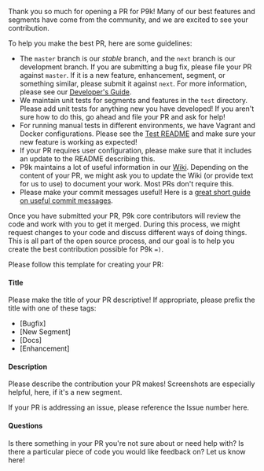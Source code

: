 Thank you so much for opening a PR for P9k! Many of our best features and segments have come from the community, and we are excited to see your contribution.

To help you make the best PR, here are some guidelines:

  - The `master` branch is our *stable* branch, and the `next` branch is our development branch. If you are submitting a bug fix, please file your PR against `master`. If it is a new feature, enhancement, segment, or something similar, please submit it against `next`. For more information, please see our [Developer's Guide](https://github.com/bhilburn/powerlevel9k/blob/next/DEVELOPERS_GUIDE.md).
  - We maintain unit tests for segments and features in the `test` directory. Please add unit tests for anything new you have developed! If you aren't sure how to do this, go ahead and file your PR and ask for help!
  - For running manual tests in different environments, we have Vagrant and Docker configurations. Please see the [Test README](https://github.com/bhilburn/powerlevel9k/blob/next/TESTS.md) and make sure your new feature is working as expected!
  - If your PR requires user configuration, please make sure that it includes an update to the README describing this.
  - P9k maintains a lot of useful information in our [Wiki](https://github.com/bhilburn/powerlevel9k/wiki). Depending on the content of your PR, we might ask you to update the Wiki (or provide text for us to use) to document your work. Most PRs don't require this.
  - Please make your commit messages useful! Here is a [great short guide on useful commit messages](https://code.likeagirl.io/useful-tips-for-writing-better-git-commit-messages-808770609503).

Once you have submitted your PR, P9k core contributors will review the code and work with you to get it merged. During this process, we might request changes to your code and discuss different ways of doing things. This is all part of the open source process, and our goal is to help you create the best contribution possible for P9k `=)`.

Please follow this template for creating your PR:

#### Title
Please make the title of your PR descriptive! If appropriate, please prefix the title with one of these tags:

 - [Bugfix]
 - [New Segment]
 - [Docs]
 - [Enhancement]
 
#### Description
Please describe the contribution your PR makes! Screenshots are especially helpful, here, if it's a new segment.

If your PR is addressing an issue, please reference the Issue number here.

#### Questions
Is there something in your PR you're not sure about or need help with? Is there a particular piece of code you would like feedback on? Let us know here!


